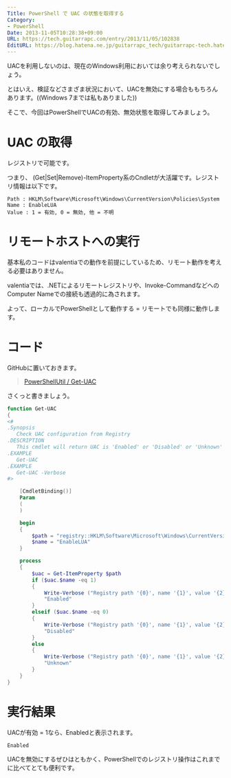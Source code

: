 ```yaml
---
Title: PowerShell で UAC の状態を取得する
Category:
- PowerShell
Date: 2013-11-05T10:28:38+09:00
URL: https://tech.guitarrapc.com/entry/2013/11/05/102838
EditURL: https://blog.hatena.ne.jp/guitarrapc_tech/guitarrapc-tech.hatenablog.com/atom/entry/12921228815711982449
---
```


UACを利用しないのは、現在のWindows利用においては余り考えられないでしょう。

とはいえ、検証などさまざま状況において、UACを無効にする場合ももちろんあります。((Windows 7までは私もありました))

そこで、今回はPowerShellでUACの有効、無効状態を取得してみましょう。

# UAC の取得

レジストリで可能です。

つまり、 (Get|Set|Remove)-ItemProperty系のCndletが大活躍です。レジストリ情報は以下です。

```
Path : HKLM\Software\Microsoft\Windows\CurrentVersion\Policies\System
Name : EnableLUA
Value : 1 = 有効, 0 = 無効, 他 = 不明
```

# リモートホストへの実行

基本私のコードはvalentiaでの動作を前提にしているため、リモート動作を考える必要はありません。

valentiaでは、.NETによるリモートレジストリや、Invoke-CommandなどへのComputer Nameでの接続も透過的に為されます。

よって、ローカルでPowerShellとして動作する = リモートでも同様に動作します。


# コード

GitHubに置いておきます。

> [PowerShellUtil / Get-UAC](https://github.com/guitarrapc/PowerShellUtil/tree/master/Get-UAC)

さくっと書きましょう。

```ps1
function Get-UAC
{
<#
.Synopsis
   Check UAC configuration from Registry
.DESCRIPTION
   This cmdlet will return UAC is 'Enabled' or 'Disabled' or 'Unknown'
.EXAMPLE
   Get-UAC
.EXAMPLE
   Get-UAC -Verbose
#>

    [CmdletBinding()]
    Param
    (
    )

    begin
    {
        $path = "registry::HKLM\Software\Microsoft\Windows\CurrentVersion\Policies\System"
        $name = "EnableLUA"
    }

    process
    {
        $uac = Get-ItemProperty $path
        if ($uac.$name -eq 1)
        {
            Write-Verbose ("Registry path '{0}', name '{1}', value '{2}'" -f (Get-Item $path).name, $name, $uac.$name)
            "Enabled"
        }
        elseif ($uac.$name -eq 0)
        {
            Write-Verbose ("Registry path '{0}', name '{1}', value '{2}'" -f (Get-Item $path).name, $name, $uac.$name)
            "Disabled"
        }
        else
        {
            Write-Verbose ("Registry path '{0}', name '{1}', value '{2}'" -f (Get-Item $path).name, $name, $uac.$name)
            "Unknown"
        }
    }
}
```

# 実行結果

UACが有効 = 1なら、Enabledと表示されます。

```
Enabled
```

UACを無効にするぜひはともかく、PowerShellでのレジストリ操作はこれまでに比べてとても便利です。
